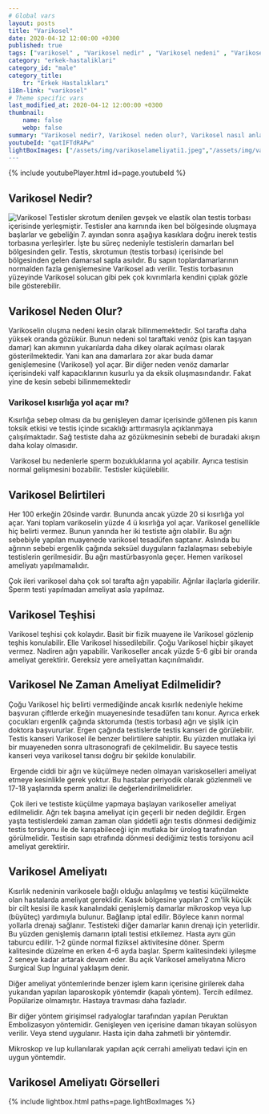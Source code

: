 ```yaml
---
# Global vars
layout: posts
title: "Varikosel"
date: 2020-04-12 12:00:00 +0300
published: true
tags: ["varikosel" , "Varikosel nedir" , "Varikosel nedeni" , "Varikosel nasıl olur" , "varikosel nasıl görünür" , "varikosel oluşumu", "Varikosel teşhis" , "varikosel belirti" , "Varikosel ameliyatı ne zaman" , "Varikosel ameliyatı nedir" , "Varikosel ameliyatı nasıl yapılır" , "Varikosel tedavi" , "varikosel çözümü" , "varikosel ameliyatı" , "varikosel kısırlığı" , "sperm sayısı tedavi" , "sperm sayısı arttırma" ]
category: "erkek-hastaliklari"
category_id: "male"
category_title:
    tr: "Erkek Hastalıkları"
i18n-link: "varikosel"
# Theme specific vars
last_modified_at: 2020-04-12 12:00:00 +0300
thumbnail:
    name: false
    webp: false
summary: "Varikosel nedir?, Varikosel neden olur?, Varikosel nasıl anlaşılır?, Varikosel teşhisi? , Varikosel ne zaman ameliyat edilmeli? , Varikosel ameliyatı nedir?,  Varikosel ameliyatı nasıl yapılır?, Varikosel tedavisi?"
youtubeId: "qatIFTdRAPw"
lightBoxImages: ["/assets/img/varikoselameliyati1.jpeg","/assets/img/varikoselameliyati2.jpeg]
---
```

{% include youtubePlayer.html id=page.youtubeId %}




## Varikosel Nedir?

![Varikosel](/assets/img/varikosel.jpeg)
Testisler skrotum denilen gevşek ve elastik olan testis torbası içerisinde yerleşmiştir. Testisler ana karnında iken bel bölgesinde oluşmaya başlarlar ve gebeliğin 7. ayından sonra aşağıya kasıklara doğru inerek testis torbasına yerleşirler. İşte bu süreç nedeniyle testislerin damarları bel bölgesinden gelir. Testis, skrotumun (testis torbası) içerisinde bel bölgesinden gelen damarsal sapla asılıdır. Bu sapın toplardamarlarının normalden fazla genişlemesine Varikosel adı verilir. Testis torbasının yüzeyinde Varikosel solucan gibi pek çok kıvrımlarla kendini çıplak gözle bile gösterebilir.

## Varikosel Neden Olur?

Varikoselin oluşma nedeni kesin olarak bilinmemektedir. Sol tarafta daha yüksek oranda gözükür. Bunun nedeni sol taraftaki venöz (pis kan taşıyan damar) kan akımının yukarılarda daha dikey olarak açılması olarak gösterilmektedir. Yani kan ana damarlara zor akar buda damar genişlemesine (Varikosel) yol açar. Bir diğer neden venöz damarlar içerisindeki valf kapacıklarının kusurlu ya da eksik oluşmasındandır. Fakat yine de kesin sebebi bilinmemektedir

### Varikosel kısırlığa yol açar mı?

Kısırlığa sebep olması da bu genişleyen damar içerisinde göllenen pis kanın toksik etkisi ve testis içinde sıcaklığı arttırmasıyla açıklanmaya çalışılmaktadır. Sağ testiste daha az gözükmesinin sebebi de buradaki akışın daha kolay olmasıdır.

​
Varikosel bu nedenlerle sperm bozukluklarına yol açabilir. Ayrıca testisin normal gelişmesini bozabilir. Testisler küçülebilir.

## Varikosel Belirtileri

Her 100 erkeğin 20sinde vardır. Bununda ancak yüzde 20 si kısırlığa yol açar. Yani toplam varikoselin yüzde 4 ü kısırlığa yol açar. Varikosel genellikle hiç belirti vermez. Bunun yanında her iki testiste ağrı olabilir. Bu ağrı sebebiyle yapılan muayenede varikosel tesadüfen saptanır. Aslında bu ağrının sebebi ergenlik çağında seksüel duyguların fazlalaşması sebebiyle testislerin gerilmesidir. Bu ağrı mastürbasyonla geçer. Hemen varikosel ameliyatı yapılmamalıdır.

Çok ileri varikosel daha çok sol tarafta ağrı yapabilir. Ağrılar ilaçlarla giderilir. Sperm testi yapılmadan ameliyat asla yapılmaz.


## Varikosel Teşhisi

Varikosel teşhisi çok kolaydır. Basit bir fizik muayene ile Varikosel gözlenip teşhis konulabilir. Elle Varikosel hissedilebilir. Çoğu Varikosel hiçbir şikayet vermez. Nadiren ağrı yapabilir. Varikoseller ancak yüzde 5-6 gibi bir oranda ameliyat gerektirir. Gereksiz yere ameliyattan kaçınılmalıdır.

## Varikosel Ne Zaman Ameliyat Edilmelidir?

Çoğu Varikosel hiç belirti vermediğinde ancak kısırlık nedeniyle hekime başvuran çiftlerde erkeğin muayenesinde tesadüfen tanı konur. Ayrıca erkek çocukları ergenlik çağında sktorumda (testis torbası) ağrı ve şişlik için doktora başvururlar. Ergen çağında testislerde testis kanseri de görülebilir. Testis kanseri Varikosel ile benzer belirtilere sahiptir. Bu yüzden mutlaka iyi bir muayeneden sonra ultrasonografi de çekilmelidir. Bu sayece testis kanseri veya varikosel tanısı doğru bir şekilde konulabilir.

​​
Ergende ciddi bir ağrı ve küçülmeye neden olmayan variskoselleri ameliyat etmeye kesinlikle gerek yoktur. Bu hastalar periyodik olarak gözlenmeli ve 17-18 yaşlarında sperm analizi ile değerlendirilmelidirler.

​
Çok ileri ve testiste küçülme yapmaya başlayan varikoseller ameliyat edilmelidir. Ağrı tek başına ameliyat için geçerli bir neden değildir. Ergen yaşta testislerdeki zaman zaman olan şiddetli ağrı testis dönmesi dediğimiz testis torsiyonu ile de karışabileceği için mutlaka bir ürolog tarafından görülmelidir. Testisin sapı etrafında dönmesi dediğimiz testis torsiyonu acil ameliyat gerektirir.

## Varikosel Ameliyatı

Kısırlık nedeninin varikosele bağlı olduğu anlaşılmış ve testisi küçülmekte olan hastalarda ameliyat gereklidir. Kasık bölgesine yapılan 2 cm’lik küçük bir cilt kesisi ile kasık kanalındaki genişlemiş damarlar mikroskop veya lup (büyüteç) yardımıyla bulunur. Bağlanıp iptal edilir. Böylece kanın normal yollarla drenajı sağlanır. Testisteki diğer damarlar kanın drenajı için yeterlidir. Bu yüzden genişlemiş damarın iptali testisi etkilemez. Hasta aynı gün taburcu edilir. 1-2 günde normal fiziksel aktivitesine döner. Sperm kalitesinde düzelme en erken 4-6 ayda başlar. Sperm kalitesindeki iyileşme 2 seneye kadar artarak devam eder. Bu açık Varikosel ameliyatına Micro Surgical Sup İnguinal yaklaşım denir.

​Diğer ameliyat yöntemlerinde benzer işlem karın içerisine girilerek daha yukarıdan yapılan laparoskopik yöntemdir (kapalı yöntem). Tercih edilmez. Popülarize olmamıştır. Hastaya travması daha fazladır.

​Bir diğer yöntem girişimsel radyaloglar tarafından yapılan Peruktan Embolizasyon yöntemidir. Genişleyen ven içerisine damarı tıkayan solüsyon verilir. Veya stend uygulanır. Hasta için daha zahmetli bir yöntemdir.

Mikroskop ve lup kullanılarak yapılan açık cerrahi ameliyatı tedavi için en uygun yöntemdir.

## Varikosel Ameliyatı Görselleri
{% include lightbox.html paths=page.lightBoxImages %}

